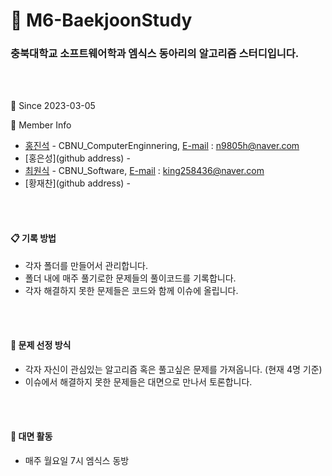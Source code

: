 # :book: M6-BaekjoonStudy

### 충북대학교 소프트웨어학과 엠식스 동아리의 알고리즘 스터디입니다.
<br></br>

:calendar: Since 2023-03-05

:couple: Member Info

- [홍진석](http://github.com/Hong-JinSuk) - CBNU_ComputerEnginnering, [E-mail](n9805h@naver.com) : n9805h@naver.com
- [홍은성](github address) - 
- [최원식](https://github.com/king258436) - CBNU_Software, [E-mail](king258436@naver.com) : king258436@naver.com
- [황재찬](github address) - 


<br></br>
####  :clipboard: 기록 방법

- 각자 폴더를 만들어서 관리합니다.
- 폴더 내에 매주 풀기로한 문제들의 풀이코드를 기록합니다.
- 각자 해결하지 못한 문제들은 코드와 함께 이슈에 올립니다.

<br></br>
#### :mag_right: 문제 선정 방식
- 각자 자신이 관심있는 알고리즘 혹은 풀고싶은 문제를 가져옵니다. (현재 4명 기준)
- 이슈에서 해결하지 못한 문제들은 대면으로 만나서 토론합니다.

<br></br>
####  :school: 대면 활동
- 매주 월요일 7시 엠식스 동방

